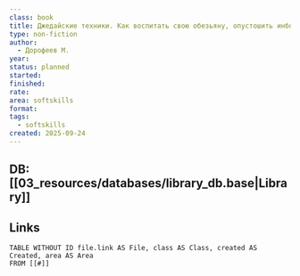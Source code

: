 ```yaml
---
class: book
title: Джедайские техники. Как воспитать свою обезьяну, опустошить инбокс и сберечь мыслетопливо
type: non-fiction
author:
  - Дорофеев М.
year:
status: planned
started:
finished:
rate:
area: softskills
format:
tags:
  - softskills
created: 2025-09-24
---
```

## DB: [[03_resources/databases/library_db.base|Library]]

## Links

```dataview
TABLE WITHOUT ID file.link AS File, class AS Class, created AS Created, area AS Area
FROM [[#]]
````